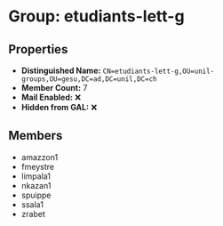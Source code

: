 # Group: etudiants-lett-g

## Properties

- **Distinguished Name:** `CN=etudiants-lett-g,OU=unil-groups,OU=gesu,DC=ad,DC=unil,DC=ch`
- **Member Count:** 7
- **Mail Enabled:** ❌
- **Hidden from GAL:** ❌

## Members

- amazzon1
- fmeystre
- limpala1
- nkazan1
- spuippe
- ssala1
- zrabet
